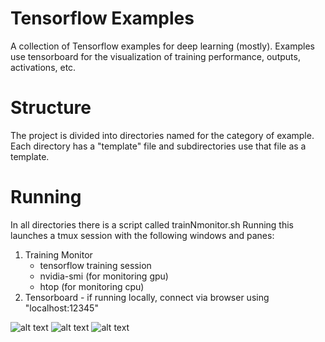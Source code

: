 # Tensorflow Examples 

A collection of Tensorflow examples for deep learning (mostly). 
Examples use tensorboard for the visualization of training performance, outputs, activations, etc.

# Structure

The project is divided into directories named for the category of example. Each directory has a "template" file and subdirectories use that file as a template. 

# Running

In all directories there is a script called trainNmonitor.sh
Running this launches a tmux session with the following windows and panes:
1) Training Monitor
	- tensorflow training session
	- nvidia-smi (for monitoring gpu)
	- htop (for monitoring cpu)
2) Tensorboard - if running locally, connect via browser using "localhost:12345"



![alt text](https://github.com/bfakhri/tf/blob/master/images/monitor.png "Training Monitor")
![alt text](https://github.com/bfakhri/tf/blob/master/images/tb_graph.png "TB Graph")
![alt text](https://github.com/bfakhri/tf/blob/master/images/tb_imgs.png "TB Images")
